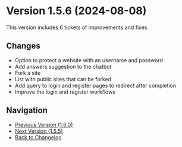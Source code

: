 # Version 1.5.6 (2024-08-08)

This version includes 6 tickets of improvements and fixes.

## Changes

- Option to protect a website with an username and password
- Add answers suggestion to the chatbot
- Fork a site
- List with public sites that can be forked
- Add query to login and register pages to redirect after completion
- Improve the login and register workflows

## Navigation

- [Previous Version (1.6.0)](1.6.0.md)
- [Next Version (1.5.5)](1.5.5.md)
- [Back to Changelog](../changelog.md)